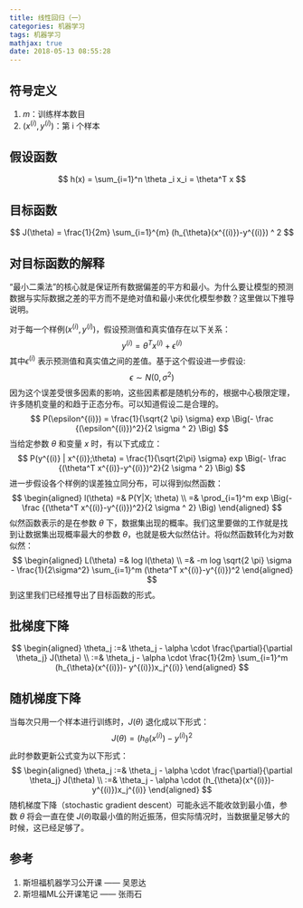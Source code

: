 ```yaml
---
title: 线性回归（一）
categories: 机器学习
tags: 机器学习
mathjax: true
date: 2018-05-13 08:55:28
---
```


## 符号定义
1. $m$：训练样本数目
2. $(x^{(i)}, y^{(i)})$：第 i 个样本

## 假设函数
$$
h(x) = \sum_{i=1}^n \theta _i x_i = \theta^T x
$$

## 目标函数
$$
J(\theta) = \frac{1}{2m} \sum_{i=1}^{m} (h_{\theta}(x^{(i)})-y^{(i)}) ^ 2
$$

## 对目标函数的解释
“最小二乘法”的核心就是保证所有数据偏差的平方和最小。为什么要让模型的预测数据与实际数据之差的平方而不是绝对值和最小来优化模型参数？这里做以下推导说明。

对于每一个样例$(x^{(i)}, y^{(i)})$，假设预测值和真实值存在以下关系：
$$
y^{(i)} = \theta^T x^{(i)} + \epsilon^{(i)}
$$
其中$\epsilon^{(i)}$ 表示预测值和真实值之间的差值。基于这个假设进一步假设:
$$
\epsilon \sim N(0, \sigma^2)
$$
因为这个误差受很多因素的影响，这些因素都是随机分布的，根据中心极限定理，许多随机变量的和趋于正态分布。可以知道假设二是合理的。
$$
P(\epsilon^{(i)}) = \frac{1}{\sqrt{2 \pi} \sigma} exp \Big(- \frac {(\epsilon^{(i)})^2}{2 \sigma ^ 2} \Big)
$$
当给定参数 $\theta$ 和变量 $x$ 时，有以下式成立：
$$
P(y^{(i)} | x^{(i)};\theta) = \frac{1}{\sqrt{2\pi} \sigma} exp \Big(- \frac {(\theta^T x^{(i)}-y^{(i)})^2}{2 \sigma ^ 2} \Big)
$$
进一步假设各个样例的误差独立同分布，可以得到似然函数：
$$
\begin{aligned}
l(\theta) =& P(Y|X; \theta) \\
=& \prod_{i=1}^m exp \Big(- \frac {(\theta^T x^{(i)}-y^{(i)})^2}{2 \sigma ^ 2} \Big)
\end{aligned}
$$
似然函数表示的是在参数 $\theta$ 下，数据集出现的概率。我们这里要做的工作就是找到让数据集出现概率最大的参数 $\theta$，也就是极大似然估计。将似然函数转化为对数似然：
$$
\begin{aligned}
L(\theta) =& log l(\theta) \\
 =& -m log \sqrt{2 \pi} \sigma - \frac{1}{2\sigma^2} \sum_{i=1}^m (\theta^T x^{(i)}-y^{(i)})^2
 \end{aligned}
$$
到这里我们已经推导出了目标函数的形式。


## 批梯度下降
$$
\begin{aligned}
\theta_j :=& \theta_j - \alpha \cdot \frac{\partial}{\partial \theta_j} J(\theta) \\
:=& \theta_j - \alpha \cdot \frac{1}{2m} \sum_{i=1}^m (h_{\theta}(x^{(i)})- y^{(i)})x_j^{(i)}
\end{aligned}
$$


## 随机梯度下降
当每次只用一个样本进行训练时，$J(\theta)$ 退化成以下形式：
$$
J(\theta) = (h_{\theta}(x^{(i)})-y^{(i)}) ^ 2
$$
此时参数更新公式变为以下形式：
$$
\begin{aligned}
\theta_j :=& \theta_j - \alpha \cdot \frac{\partial}{\partial \theta_j} J(\theta) \\
:=& \theta_j - \alpha \cdot (h_{\theta}(x^{(i)})- y^{(i)})x_j^{(i)}
\end{aligned}
$$
随机梯度下降（stochastic gradient descent）可能永远不能收敛到最小值，参数 $\theta$ 将会一直在使 $J(\theta)$取最小值的附近振荡，但实际情况时，当数据量足够大的时候，这已经足够了。

## 参考
1. 斯坦福机器学习公开课 —— 吴恩达
2. 斯坦福ML公开课笔记 —— 张雨石
